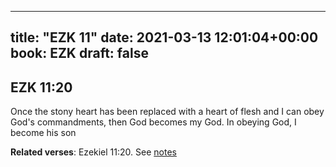 
---
title: "EZK 11"
date: 2021-03-13 12:01:04+00:00
book: EZK
draft: false
---

## EZK 11:20

Once the stony heart has been replaced with a heart of flesh and I can obey God's commandments, then God becomes my God. In obeying God, I become his son

**Related verses**: Ezekiel 11:20. See [notes](https://my.bible.com/notes/3648883959398129848)

